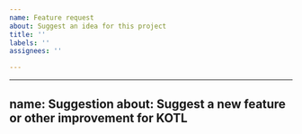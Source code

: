 ```yaml
---
name: Feature request
about: Suggest an idea for this project
title: ''
labels: ''
assignees: ''

---
```


---
name: Suggestion
about: Suggest a new feature or other improvement for KOTL
---
